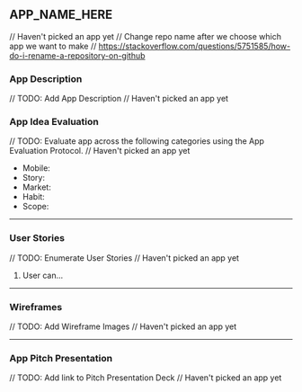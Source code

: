 ## APP_NAME_HERE
// Haven't picked an app yet
// Change repo name after we choose which app we want to make
// https://stackoverflow.com/questions/5751585/how-do-i-rename-a-repository-on-github

### App Description
// TODO: Add App Description
// Haven't picked an app yet

### App Idea Evaluation
// TODO: Evaluate app across the following categories using the App Evaluation Protocol.
// Haven't picked an app yet

- Mobile:
- Story:
- Market:
- Habit:
- Scope:

---

### User Stories
// TODO: Enumerate User Stories
// Haven't picked an app yet
1. User can...

---

### Wireframes
// TODO: Add Wireframe Images
// Haven't picked an app yet

---

### App Pitch Presentation
// TODO: Add link to Pitch Presentation Deck
// Haven't picked an app yet
